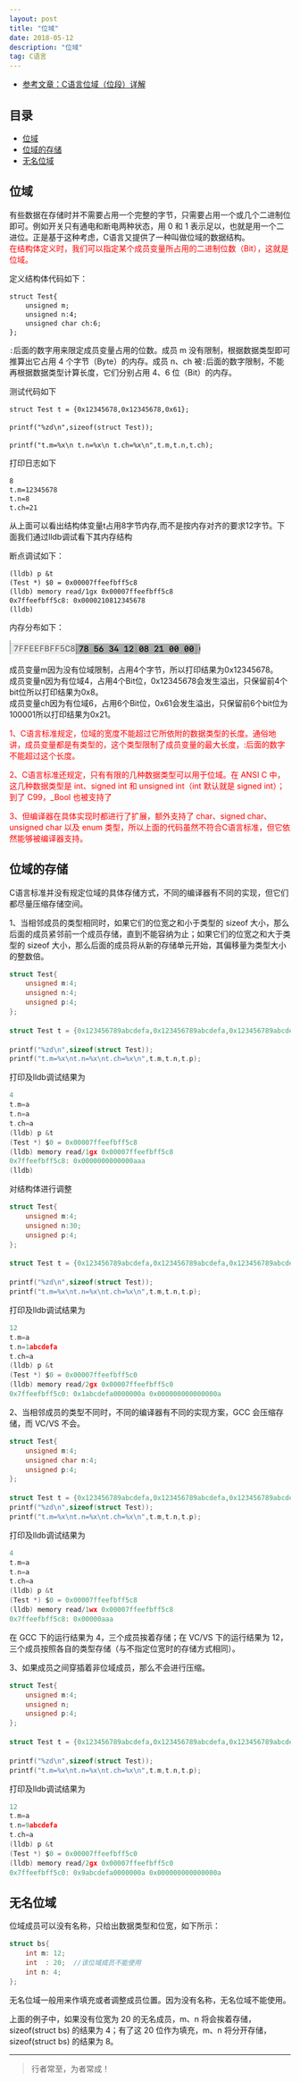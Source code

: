 ```yaml
---
layout: post
title: "位域"
date: 2018-05-12
description: "位域"
tag: C语言
---
```





- [参考文章：C语言位域（位段）详解](http://c.biancheng.net/view/2037.html)





## 目录

* [位域](#content1)
* [位域的存储](#content2)
* [无名位域](#content3)




<!-- ************************************************ -->
## <a id="content1"></a>位域
有些数据在存储时并不需要占用一个完整的字节，只需要占用一个或几个二进制位即可。例如开关只有通电和断电两种状态，用 0 和 1 表示足以，也就是用一个二进位。正是基于这种考虑，C语言又提供了一种叫做位域的数据结构。    
<span style="color:red">在结构体定义时，我们可以指定某个成员变量所占用的二进制位数（Bit），这就是位域。</span>

定义结构体代码如下：
```objc
struct Test{
    unsigned m;
    unsigned n:4;
    unsigned char ch:6;
};
```
`:`后面的数字用来限定成员变量占用的位数。成员 m 没有限制，根据数据类型即可推算出它占用 4 个字节（Byte）的内存。成员 n、ch 被`:`后面的数字限制，不能再根据数据类型计算长度，它们分别占用 4、6 位（Bit）的内存。

测试代码如下
```objc
struct Test t = {0x12345678,0x12345678,0x61};

printf("%zd\n",sizeof(struct Test));

printf("t.m=%x\n t.n=%x\n t.ch=%x\n",t.m,t.n,t.ch);
```

打印日志如下
```objc
8
t.m=12345678
t.n=8
t.ch=21
```

从上面可以看出结构体变量t占用8字节内存,而不是按内存对齐的要求12字节。下面我们通过lldb调试看下其内存结构

断点调试如下：
```objc
(lldb) p &t
(Test *) $0 = 0x00007ffeefbff5c8
(lldb) memory read/1gx 0x00007ffeefbff5c8
0x7ffeefbff5c8: 0x0000210812345678 
(lldb) 
```
内存分布如下：

<img src="/images/c/c1.png" alt="img">

成员变量m因为没有位域限制，占用4个字节，所以打印结果为0x12345678。      
成员变量n因为有位域4，占用4个Bit位，0x12345678会发生溢出，只保留前4个bit位所以打印结果为0x8。      
成员变量ch因为有位域6，占用6个Bit位，0x61会发生溢出，只保留前6个bit位为100001所以打印结果为0x21。      

<span style="color:red">1、C语言标准规定，位域的宽度不能超过它所依附的数据类型的长度。通俗地讲，成员变量都是有类型的，这个类型限制了成员变量的最大长度，:后面的数字不能超过这个长度。</span>

<span style="color:red">2、C语言标准还规定，只有有限的几种数据类型可以用于位域。在 ANSI C 中，这几种数据类型是 int、signed int 和 unsigned int（int 默认就是 signed int）；到了 C99，_Bool 也被支持了</span>

<span style="color:red">3、但编译器在具体实现时都进行了扩展，额外支持了 char、signed char、unsigned char 以及 enum 类型，所以上面的代码虽然不符合C语言标准，但它依然能够被编译器支持。</span>



<!-- ************************************************ -->
## <a id="content2"></a>位域的存储
C语言标准并没有规定位域的具体存储方式，不同的编译器有不同的实现，但它们都尽量压缩存储空间。

1、当相邻成员的类型相同时，如果它们的位宽之和小于类型的 sizeof 大小，那么后面的成员紧邻前一个成员存储，直到不能容纳为止；如果它们的位宽之和大于类型的 sizeof 大小，那么后面的成员将从新的存储单元开始，其偏移量为类型大小的整数倍。
```c
struct Test{
    unsigned m:4;
    unsigned n:4;
    unsigned p:4;
};

struct Test t = {0x123456789abcdefa,0x123456789abcdefa,0x123456789abcdefa};

printf("%zd\n",sizeof(struct Test));
printf("t.m=%x\nt.n=%x\nt.ch=%x\n",t.m,t.n,t.p);
```

打印及lldb调试结果为
```c
4
t.m=a
t.n=a
t.ch=a
(lldb) p &t
(Test *) $0 = 0x00007ffeefbff5c8
(lldb) memory read/1gx 0x00007ffeefbff5c8
0x7ffeefbff5c8: 0x0000000000000aaa
(lldb)
```

对结构体进行调整
```c
struct Test{
    unsigned m:4;
    unsigned n:30;
    unsigned p:4;
};

struct Test t = {0x123456789abcdefa,0x123456789abcdefa,0x123456789abcdefa};

printf("%zd\n",sizeof(struct Test));
printf("t.m=%x\nt.n=%x\nt.ch=%x\n",t.m,t.n,t.p);
```

打印及lldb调试结果为
```c
12
t.m=a
t.n=1abcdefa
t.ch=a
(lldb) p &t 
(Test *) $0 = 0x00007ffeefbff5c0
(lldb) memory read/2gx 0x00007ffeefbff5c0
0x7ffeefbff5c0: 0x1abcdefa0000000a 0x000000000000000a
```

2、当相邻成员的类型不同时，不同的编译器有不同的实现方案，GCC 会压缩存储，而 VC/VS 不会。
```c
struct Test{
    unsigned m:4;
    unsigned char n:4;
    unsigned p:4;
};

struct Test t = {0x123456789abcdefa,0x123456789abcdefa,0x123456789abcdefa};
printf("%zd\n",sizeof(struct Test));
printf("t.m=%x\nt.n=%x\nt.ch=%x\n",t.m,t.n,t.p);
```

打印及lldb调试结果为
```c
4
t.m=a
t.n=a
t.ch=a
(lldb) p &t
(Test *) $0 = 0x00007ffeefbff5c8
(lldb) memory read/1wx 0x00007ffeefbff5c8
0x7ffeefbff5c8: 0x00000aaa
```
在 GCC 下的运行结果为 4，三个成员挨着存储；在 VC/VS 下的运行结果为 12，三个成员按照各自的类型存储（与不指定位宽时的存储方式相同）。


3、如果成员之间穿插着非位域成员，那么不会进行压缩。
```c
struct Test{
    unsigned m:4;
    unsigned n;
    unsigned p:4;
};

struct Test t = {0x123456789abcdefa,0x123456789abcdefa,0x123456789abcdefa};

printf("%zd\n",sizeof(struct Test));
printf("t.m=%x\nt.n=%x\nt.ch=%x\n",t.m,t.n,t.p);
```
打印及lldb调试结果为
```c
12
t.m=a
t.n=9abcdefa
t.ch=a
(lldb) p &t
(Test *) $0 = 0x00007ffeefbff5c0
(lldb) memory read/2gx 0x00007ffeefbff5c0
0x7ffeefbff5c0: 0x9abcdefa0000000a 0x000000000000000a
```



<!-- ************************************************ -->
## <a id="content3"></a>无名位域

位域成员可以没有名称，只给出数据类型和位宽，如下所示：
```c
struct bs{
    int m: 12;
    int  : 20;  //该位域成员不能使用
    int n: 4;
};
```
无名位域一般用来作填充或者调整成员位置。因为没有名称，无名位域不能使用。

上面的例子中，如果没有位宽为 20 的无名成员，m、n 将会挨着存储，sizeof(struct bs) 的结果为 4；有了这 20 位作为填充，m、n 将分开存储，sizeof(struct bs) 的结果为 8。



----------
>  行者常至，为者常成！


